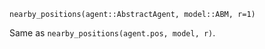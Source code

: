 ```
nearby_positions(agent::AbstractAgent, model::ABM, r=1)
```

Same as `nearby_positions(agent.pos, model, r)`.
